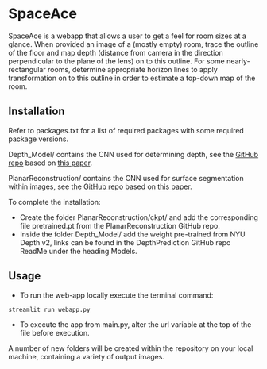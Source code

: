 # SpaceAceSpaceAce is a webapp that allows a user to get a feel for room sizes at a glance. When provided an image of a (mostly empty) room, trace the outline of the floor and map depth (distance from camera in the direction perpendicular to the plane of the lens) on to this outline. For some nearly-rectangular rooms, determine appropriate horizon lines to apply transformation on to this outline in order to estimate a top-down map of the room.## InstallationRefer to packages.txt for a list of required packages with some required package versions.Depth_Model/ contains the CNN used for determining depth, see the [GitHub repo](https://github.com/iro-cp/FCRN-DepthPrediction) based on [this paper](https://arxiv.org/abs/1606.00373). PlanarReconstruction/ contains the CNN used for surface segmentation within images, see the [GitHub repo](https://github.com/svip-lab/PlanarReconstruction) based on [this paper](https://arxiv.org/pdf/1902.09777.pdf).To complete the installation:* Create the folder PlanarReconstruction/ckpt/ and add the corresponding file pretrained.pt from the PlanarReconstruction GitHub repo.*  Inside the folder Depth_Model/ add the weight pre-trained from NYU Depth v2, links can be found in the DepthPrediction GitHub repo ReadMe under the heading Models.## Usage* To run the web-app locally execute the terminal command:`streamlit run webapp.py`* To execute the app from main.py, alter the url variable at the top of the file before execution. A number of new folders will be created within the repository on your local machine, containing a variety of output images.